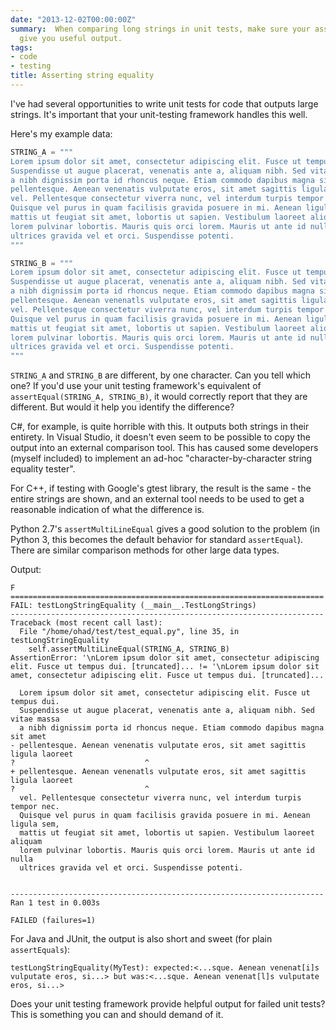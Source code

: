 ```yaml
---
date: "2013-12-02T00:00:00Z"
summary:  When comparing long strings in unit tests, make sure your assertion failures
  give you useful output.
tags:
- code
- testing
title: Asserting string equality
---
```


I've had several opportunities to write unit tests for code that outputs large
strings. It's important that your unit-testing framework handles this well.

Here's my example data:

```python
STRING_A = """
Lorem ipsum dolor sit amet, consectetur adipiscing elit. Fusce ut tempus dui.
Suspendisse ut augue placerat, venenatis ante a, aliquam nibh. Sed vitae massa
a nibh dignissim porta id rhoncus neque. Etiam commodo dapibus magna sit amet
pellentesque. Aenean venenatis vulputate eros, sit amet sagittis ligula laoreet
vel. Pellentesque consectetur viverra nunc, vel interdum turpis tempor nec.
Quisque vel purus in quam facilisis gravida posuere in mi. Aenean ligula sem,
mattis ut feugiat sit amet, lobortis ut sapien. Vestibulum laoreet aliquam
lorem pulvinar lobortis. Mauris quis orci lorem. Mauris ut ante id nulla
ultrices gravida vel et orci. Suspendisse potenti.
"""

STRING_B = """
Lorem ipsum dolor sit amet, consectetur adipiscing elit. Fusce ut tempus dui.
Suspendisse ut augue placerat, venenatis ante a, aliquam nibh. Sed vitae massa
a nibh dignissim porta id rhoncus neque. Etiam commodo dapibus magna sit amet
pellentesque. Aenean venenatls vulputate eros, sit amet sagittis ligula laoreet
vel. Pellentesque consectetur viverra nunc, vel interdum turpis tempor nec.
Quisque vel purus in quam facilisis gravida posuere in mi. Aenean ligula sem,
mattis ut feugiat sit amet, lobortis ut sapien. Vestibulum laoreet aliquam
lorem pulvinar lobortis. Mauris quis orci lorem. Mauris ut ante id nulla
ultrices gravida vel et orci. Suspendisse potenti.
"""
```

`STRING_A` and `STRING_B` are different, by one character. Can you tell which
one?  If you'd use your unit testing framework's equivalent of
`assertEqual(STRING_A, STRING_B)`, it would correctly report that they are
different. But would it help you identify the difference?

C#, for example, is quite horrible with this. It outputs both strings in their
entirety. In Visual Studio, it doesn't even seem to be possible to copy the
output into an external comparison tool. This has caused some developers
(myself included) to implement an ad-hoc "character-by-character string
equality tester".

For C++, if testing with Google's gtest library, the result is the same - the
entire strings are shown, and an external tool needs to be used to get a
reasonable indication of what the difference is.

Python 2.7's `assertMultiLineEqual` gives a good solution to the problem (in
Python 3, this becomes the default behavior for standard `assertEqual`). There
are similar comparison methods for other large data types.

Output:

```text
F
======================================================================
FAIL: testLongStringEquality (__main__.TestLongStrings)
----------------------------------------------------------------------
Traceback (most recent call last):
  File "/home/ohad/test/test_equal.py", line 35, in testLongStringEquality
    self.assertMultiLineEqual(STRING_A, STRING_B)
AssertionError: '\nLorem ipsum dolor sit amet, consectetur adipiscing elit. Fusce ut tempus dui. [truncated]... != '\nLorem ipsum dolor sit amet, consectetur adipiscing elit. Fusce ut tempus dui. [truncated]...
  
  Lorem ipsum dolor sit amet, consectetur adipiscing elit. Fusce ut tempus dui.
  Suspendisse ut augue placerat, venenatis ante a, aliquam nibh. Sed vitae massa
  a nibh dignissim porta id rhoncus neque. Etiam commodo dapibus magna sit amet
- pellentesque. Aenean venenatis vulputate eros, sit amet sagittis ligula laoreet
?                             ^
+ pellentesque. Aenean venenatls vulputate eros, sit amet sagittis ligula laoreet
?                             ^
  vel. Pellentesque consectetur viverra nunc, vel interdum turpis tempor nec.
  Quisque vel purus in quam facilisis gravida posuere in mi. Aenean ligula sem,
  mattis ut feugiat sit amet, lobortis ut sapien. Vestibulum laoreet aliquam
  lorem pulvinar lobortis. Mauris quis orci lorem. Mauris ut ante id nulla
  ultrices gravida vel et orci. Suspendisse potenti.


----------------------------------------------------------------------
Ran 1 test in 0.003s

FAILED (failures=1)
```

For Java and JUnit, the output is also short and sweet (for plain `assertEquals`):

```text
testLongStringEquality(MyTest): expected:<...sque. Aenean venenat[i]s vulputate eros, si...> but was:<...sque. Aenean venenat[l]s vulputate eros, si...>
```

Does your unit testing framework provide helpful output for failed unit tests?
This is something you can and should demand of it.
